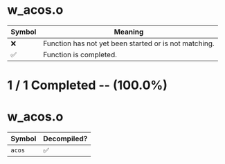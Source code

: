 # w_acos.o
| Symbol | Meaning 
| ------------- | ------------- 
| :x: | Function has not yet been started or is not matching. 
| :white_check_mark: | Function is completed. 


# 1 / 1 Completed -- (100.0%)
# w_acos.o
| Symbol | Decompiled? |
| ------------- | ------------- |
| `acos` | :white_check_mark: |
